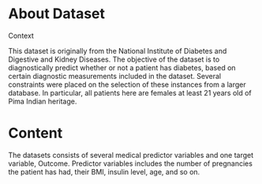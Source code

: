 # About Dataset
Context

This dataset is originally from the National Institute of Diabetes and Digestive and Kidney Diseases. The objective of the dataset is to diagnostically predict whether or not a patient has diabetes, based on certain diagnostic measurements included in the dataset. Several constraints were placed on the selection of these instances from a larger database. In particular, all patients here are females at least 21 years old of Pima Indian heritage.
# Content

The datasets consists of several medical predictor variables and one target variable, Outcome. Predictor variables includes the number of pregnancies the patient has had, their BMI, insulin level, age, and so on.
